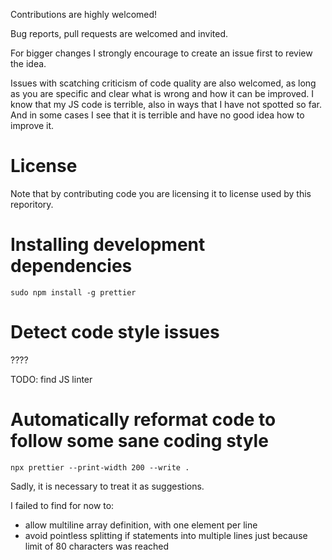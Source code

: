 Contributions are highly welcomed!

Bug reports, pull requests are welcomed and invited.

For bigger changes I strongly encourage to create an issue first to review the idea.

Issues with scatching criticism of code quality are also welcomed, as long as you are specific and clear what is wrong and how it can be improved. I know that my JS code is terrible, also in ways that I have not spotted so far. And in some cases I see that it is terrible and have no good idea how to improve it.

# License

Note that by contributing code you are licensing it to license used by this reporitory.

# Installing development dependencies

`sudo npm install -g prettier`

# Detect code style issues

????

TODO: find JS linter

# Automatically reformat code to follow some sane coding style

`npx prettier --print-width 200 --write .`

Sadly, it is necessary to treat it as suggestions.

I failed to find for now to:

- allow multiline array definition, with one element per line
- avoid pointless splitting if statements into multiple lines just because limit of 80 characters was reached

